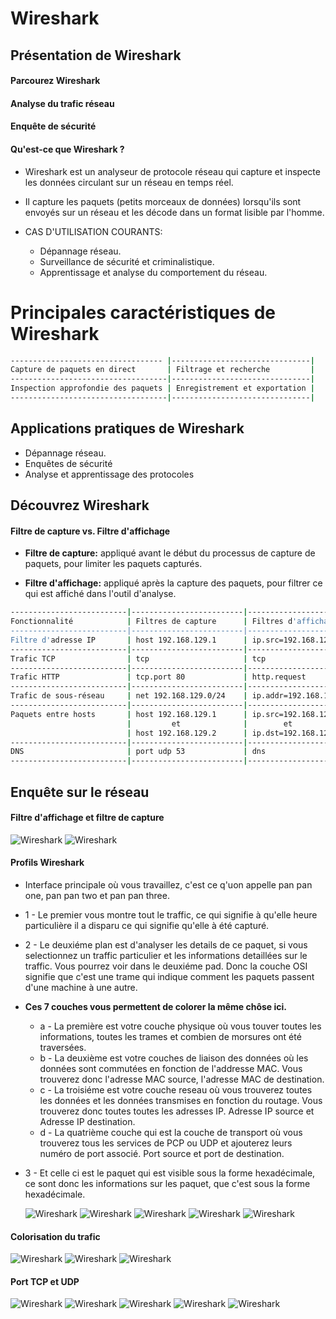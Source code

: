 # Wireshark

## Présentation de Wireshark

#### Parcourez Wireshark

#### Analyse du trafic réseau

#### Enquête de sécurité

#### Qu'est-ce que Wireshark ?

- Wireshark est un analyseur de protocole réseau qui capture et inspecte les données circulant sur un réseau en temps réel.

- Il capture les paquets (petits morceaux de données) lorsqu'ils sont envoyés sur un réseau et les décode dans un format lisible par l'homme.

- CAS D'UTILISATION COURANTS:
  - Dépannage réseau.
  - Surveillance de sécurité et criminalistique.
  - Apprentissage et analyse du comportement du réseau.

# Principales caractéristiques de Wireshark

```sh
---------------------------------- |-------------------------------|
Capture de paquets en direct       | Filtrage et recherche         |
-----------------------------------|-------------------------------|
Inspection approfondie des paquets | Enregistrement et exportation |
-----------------------------------|-------------------------------|
```

## Applications pratiques de Wireshark

- Dépannage réseau.
- Enquêtes de sécurité
- Analyse et apprentissage des protocoles

## Découvrez Wireshark

#### Filtre de capture vs. Filtre d'affichage

- **Filtre de capture:** appliqué avant le début du processus de capture de paquets, pour limiter les paquets capturés.

- **Filtre d'affichage:** appliqué après la capture des paquets, pour filtrer ce qui est affiché dans l'outil d'analyse.

```sh
--------------------------|-------------------------|---------------------------|
Fonctionnalité            | Filtres de capture      | Filtres d'affichage     --|
--------------------------|-------------------------|---------------------------|
Filtre d'adresse IP       | host 192.168.129.1      | ip.src=192.168.129.1    --|
--------------------------|-------------------------|---------------------------|
Trafic TCP                | tcp                     | tcp                     --|
--------------------------|-------------------------|---------------------------|
Trafic HTTP               | tcp.port 80             | http.request            --|
--------------------------|-------------------------|---------------------------|
Trafic de sous-réseau     | net 192.168.129.0/24    | ip.addr=192.168.129.0/24  |
--------------------------|-------------------------|---------------------------|
Paquets entre hosts       | host 192.168.129.1      | ip.src=192.168.129.1      |
                          |         et              |        et                 |
                          | host 192.168.129.2      | ip.dst=192.168.129.2      |
--------------------------|-------------------------|---------------------------|
DNS                       | port udp 53             | dns                       |
--------------------------|-------------------------|---------------------------|
```

## Enquête sur le réseau

#### Filtre d'affichage et filtre de capture

![Wireshark](/assets/0.png)
![Wireshark](/assets/00.png)

#### Profils Wireshark

- Interface principale où vous travaillez, c'est ce q'uon appelle pan pan one, pan pan two et pan pan three.

- 1 - Le premier vous montre tout le traffic, ce qui signifie à qu'elle heure particulière il a disparu ce qui signifie qu'elle à été capturé.
- 2 - Le deuxiéme plan est d'analyser les details de ce paquet, si vous selectionnez un traffic particulier et les informations detaillées sur le traffic. Vous pourrez voir dans le deuxiéme pad. Donc la couche OSI signifie que c'est une trame qui indique comment les paquets passent d'une machine à une autre.

- **Ces 7 couches vous permettent de colorer la même chôse ici.**

  - a - La première est votre couche physique où vous touver toutes les informations, toutes les trames et combien de morsures ont été traversées.
  - b - La deuxième est votre couches de liaison des données où les données sont commutées en fonction de l'addresse MAC. Vous trouverez donc l'adresse MAC source, l'adresse MAC de destination.
  - c - La troisiéme est votre couche reseau où vous trouverez toutes les données et les données transmises en fonction du routage. Vous trouverez donc toutes toutes les adresses IP. Adresse IP source et Adresse IP destination.
  - d - La quatrième couche qui est la couche de transport où vous trouverez tous les services de PCP ou UDP et ajouterez leurs numéro de port associé. Port source et port de destination.

- 3 - Et celle ci est le paquet qui est visible sous la forme hexadécimale, ce sont donc les informations sur les paquet, que c'est sous la forme hexadécimale.

  ![Wireshark](/assets/01.png)
  ![Wireshark](/assets/02.png)
  ![Wireshark](/assets/03.png)
  ![Wireshark](/assets/04.png)
  ![Wireshark](/assets/05.png)

#### Colorisation du trafic

![Wireshark](/assets/06.png)
![Wireshark](/assets/07.png)
![Wireshark](/assets/08.png)

#### Port TCP et UDP

![Wireshark](/assets/10.png)
![Wireshark](/assets/11.png)
![Wireshark](/assets/12.png)
![Wireshark](/assets/13.png)
![Wireshark](/assets/14.png)
